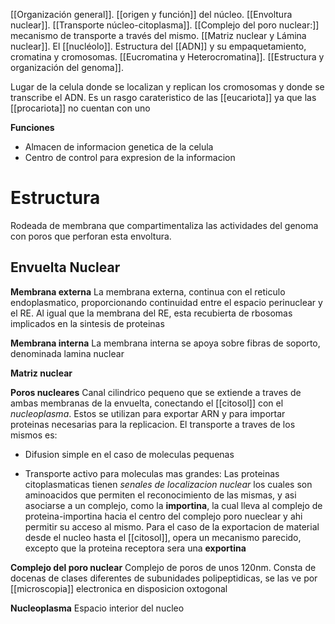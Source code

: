 [[Organización general]]. 
[[origen y función]] del núcleo. 
[[Envoltura nuclear]]. 
[[Transporte núcleo-citoplasma]]. 
[[Complejo del poro nuclear:]] mecanismo de transporte a través del mismo. [[Matriz nuclear y Lámina nuclear]]. 
El [[nucléolo]].
Estructura del [[ADN]] y su empaquetamiento, cromatina y cromosomas. [[Eucromatina y Heterocromatina]].
[[Estructura y organización del genoma]].

Lugar de la celula donde se localizan y replican los cromosomas y donde se transcribe el ADN. Es un rasgo carateristico de las [[eucariota]] ya que las [[procariota]] no cuentan con uno

**Funciones** 
- Almacen de informacion genetica de la celula
- Centro de control para expresion de la informacion

# **Estructura**

Rodeada de membrana que compartimentaliza las actividades del genoma con poros que perforan esta envoltura.

## Envuelta Nuclear

**Membrana externa**
La membrana externa, continua con el reticulo endoplasmatico, proporcionando continuidad entre el espacio perinuclear y el RE.
Al igual que la membrana del RE, esta recubierta de rbosomas implicados en la sintesis de proteinas

**Membrana interna**
La membrana interna se apoya sobre fibras de soporto, denominada lamina nuclear

**Matriz nuclear**

**Poros nucleares**
Canal cilindrico pequeno que se extiende a traves de ambas membranas de la envuelta, conectando el [[citosol]] con el *nucleoplasma*. 
Estos se utilizan para exportar ARN y para importar proteinas necesarias para la replicacion.
El transporte a traves de los mismos es:

- Difusion simple en el caso de moleculas pequenas  

- Transporte activo para moleculas mas grandes:
	Las proteinas citoplasmaticas tienen *senales de localizacion nuclear* los cuales son aminoacidos que permiten el reconocimiento  de las mismas, y asi asociarse a un complejo, como la **importina**, la cual lleva al complejo de proteina-importina hacia el centro del complejo poro nueclear y ahi permitir su acceso al mismo.
	Para el caso de la exportacion de material desde el nucleo hasta el [[citosol]], opera un mecanismo parecido, excepto que la proteina receptora sera una **exportina**
	

**Complejo del poro nuclear**
Complejo de poros de unos 120nm. Consta de docenas de clases diferentes de subunidades polipeptidicas, se las ve por [[microscopia]] electronica en disposicion oxtogonal

**Nucleoplasma**
Espacio interior del nucleo